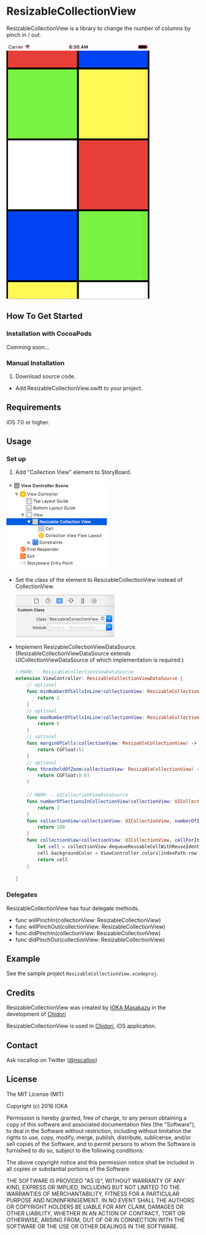# ResizableCollectionView

ResizableCollectionView is a library to change the number of columns by pinch in / out.

![Screen Shot](imgs/ResizableCollectionView.gif)


## How To Get Started

### Installation with CocoaPods

Comming soon...

### Manual Installation

1. Download source code.
* Add ResizableCollectionView.swift to your project.


## Requirements

iOS 7.0 or higher.


## Usage

### Set up

1. Add "Collection View" element to StoryBoard.

  ![Screen Shot](imgs/storyboard1.png)

* Set the class of the element to ResizableCollectionView instead of CollectionView.

  ![Screen Shot](imgs/storyboard2.png)

* Implement ResizableCollectionViewDataSource.
  (ResizableCollectionViewDataSource extends UICollectionViewDataSource of which implementation is required.)

  ```swift
  //MARK: - ResizableCollectionViewDataSource
  extension ViewController: ResizableCollectionViewDataSource {
      // optional
      func minNumberOfCellsInLine(collectionView: ResizableCollectionView) -> Int {
          return 2
      }
      // optional
      func maxNumberOfCellsInLine(collectionView: ResizableCollectionView) -> Int {
          return 6
      }
      // optional
      func marginOfCells(collectionView: ResizableCollectionView) -> CGFloat {
          return CGFloat(5)
      }
      // optional
      func thresholdOfZoom(collectionView: ResizableCollectionView) -> CGFloat {
          return CGFloat(0.6)
      }

      // MARK: - UICollectionViewDataSource
      func numberOfSectionsInCollectionView(collectionView: UICollectionView) -> Int {
          return 1
      }
      func collectionView(collectionView: UICollectionView, numberOfItemsInSection section: Int) -> Int {
          return 100
      }
      func collectionView(collectionView: UICollectionView, cellForItemAtIndexPath indexPath: NSIndexPath) -> UICollectionViewCell {
          let cell = collectionView.dequeueReusableCellWithReuseIdentifier("Cell", forIndexPath: indexPath)
          cell.backgroundColor = ViewController.colors[indexPath.row % ViewController.colors.count]
          return cell
      }

  }
  ```

### Delegates

ResizableCollectionView has four delegate methods.

* func willPinchIn(collectionView: ResizableCollectionView)
* func willPinchOut(collectionView: ResizableCollectionView)
* func didPinchIn(collectionView: ResizableCollectionView)
* func didPinchOut(collectionView: ResizableCollectionView)


## Example

See the sample project `ResizableCollectionView.xcodeproj`.


## Credits

ResizableCollectionView was created by [IOKA Masakazu](http://www.hitting.jp) in the development of [Chidori](http://nscallop.jp/chidori/)

ResizableCollectionView is used in [Chidori](http://nscallop.jp/chidori/), iOS application.


## Contact

Ask nscallop on Twitter ([@nscallop](https://twitter.com/nscallop))


## License

The MIT License (MIT)

Copyright (c) 2016 IOKA

Permission is hereby granted, free of charge, to any person obtaining a copy
of this software and associated documentation files (the "Software"), to deal
in the Software without restriction, including without limitation the rights
to use, copy, modify, merge, publish, distribute, sublicense, and/or sell
copies of the Software, and to permit persons to whom the Software is
furnished to do so, subject to the following conditions:

The above copyright notice and this permission notice shall be included in all
copies or substantial portions of the Software.

THE SOFTWARE IS PROVIDED "AS IS", WITHOUT WARRANTY OF ANY KIND, EXPRESS OR
IMPLIED, INCLUDING BUT NOT LIMITED TO THE WARRANTIES OF MERCHANTABILITY,
FITNESS FOR A PARTICULAR PURPOSE AND NONINFRINGEMENT. IN NO EVENT SHALL THE
AUTHORS OR COPYRIGHT HOLDERS BE LIABLE FOR ANY CLAIM, DAMAGES OR OTHER
LIABILITY, WHETHER IN AN ACTION OF CONTRACT, TORT OR OTHERWISE, ARISING FROM,
OUT OF OR IN CONNECTION WITH THE SOFTWARE OR THE USE OR OTHER DEALINGS IN THE
SOFTWARE.
